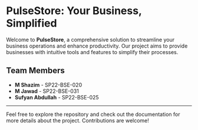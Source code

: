 # PulseStore: Your Business, Simplified

Welcome to **PulseStore**, a comprehensive solution to streamline your business operations and enhance productivity. Our project aims to provide businesses with intuitive tools and features to simplify their processes.

## Team Members
- **M Shazim** - SP22-BSE-020
- **M Jawad** - SP22-BSE-031
- **Sufyan Abdullah** - SP22-BSE-025

---

Feel free to explore the repository and check out the documentation for more details about the project. Contributions are welcome!
